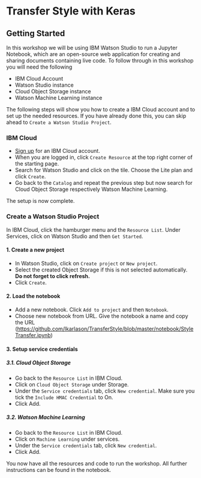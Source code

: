# Transfer Style with Keras

## Getting Started
In this workshop we will be using IBM Watson Studio to run a Jupyter Notebook, which are an open-source web application for creating and sharing documents containing live code. To follow through in this workshop you will need the following
* IBM Cloud Account 
* Watson Studio instance
* Cloud Object Storage instance
* Watson Machine Learning instance

The following steps will show you how to create a IBM Cloud account and to set up the needed resources. If you have already done this, you can skip ahead to `Create a Watson Studio Project`.
### IBM Cloud
* [Sign up](https://cloud.ibm.com/registration) for an IBM Cloud account.
* When you are logged in, click `Create Resource` at the top right corner of the starting page.
* Search for Watson Studio and click on the tile. Choose the Lite plan and click `Create`.
* Go back to the `Catalog` and repeat the previous step but now search for Cloud Object Storage respectively Watson Machine Learning.
  
The setup is now complete.

### Create a Watson Studio Project
In IBM Cloud, click the hamburger menu and the `Resource List`. Under Services, click on Watson Studio and then `Get Started`.
#### 1. Create a new project
* In Watson Studio, click on `Create project` or `New project`.
* Select the created Object Storage if this is not selected automatically. **Do not forget to click refresh.** 
* Click `Create`.
#### 2. Load the notebook
* Add a new notebook. Click `Add to project` and then `Notebook`.
* Choose new notebook from URL. Give the notebook a name and copy the URL (https://github.com/lkarlason/TransferStyle/blob/master/notebook/StyleTransfer.ipynb)
  
#### 3. Setup service credentials
##### 3.1. Cloud Object Storage
* Go back to the `Resource List` in IBM Cloud.
* Click on `Cloud Object Storage` under Storage. 
* Under the `Service credentials` tab, click `New credential`. Make sure you tick the `Include HMAC Credential` to On.
* Click Add.
##### 3.2. Watson Machine Learning
* Go back to the `Resource List` in IBM Cloud.
* Click on `Machine Learning` under services. 
* Under the `Service credentials` tab, click `New credential`.
* Click Add.
  
  
You now have all the resources and code to run the workshop. All further instructions can be found in the notebook.

